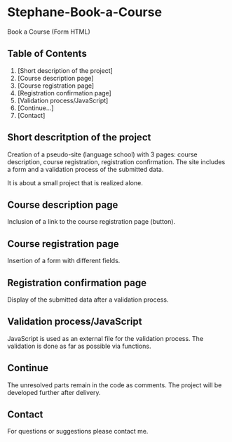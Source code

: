 # Stephane-Book-a-Course
Book a Course (Form HTML)

## Table of Contents
1. [Short description of the project]
2. [Course description page]
3. [Course registration page]
4. [Registration confirmation page]
5. [Validation process/JavaScript]
6. [Continue...]
7. [Contact]

## Short descritption of the project

Creation of a pseudo-site (language school) with 3 pages: course description, course registration, registration confirmation. The site includes a form and a validation process of the submitted data.

It is about a small project that is realized alone.

## Course description page

Inclusion of a link to the course registration page (button).

## Course registration page

Insertion of a form with different fields.

## Registration confirmation page

Display of the submitted data after a validation process.

## Validation process/JavaScript

JavaScript is used as an external file for the validation process. The validation is done as far as possible via functions.

## Continue

The unresolved parts remain in the code as comments. The project will be developed further after delivery.

## Contact

For questions or suggestions please contact me.
